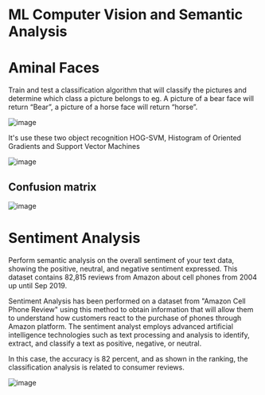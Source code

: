 # ML Computer Vision and Semantic Analysis

# Aminal Faces
Train and test a classification algorithm that will classify the pictures and determine which class a picture belongs to eg. A picture of a bear face will return “Bear”, a picture of a horse face will return “horse”.

![image](https://user-images.githubusercontent.com/61193940/178266475-f3a7482c-9ba2-4de1-bf86-09bf9f8834f6.png)


It's use these two object recognition HOG-SVM, Histogram of Oriented Gradients and Support Vector Machines


![image](https://user-images.githubusercontent.com/61193940/183297700-cf22d0e6-531e-4178-ab39-9ebbde7549f6.png)

## Confusion matrix

![image](https://user-images.githubusercontent.com/61193940/183297809-233f5e26-64f4-47f5-9cb3-215116067d31.png)



# Sentiment Analysis
Perform semantic analysis on the overall sentiment of your text data, showing the positive, neutral, and negative sentiment expressed.
This dataset contains 82,815 reviews from Amazon about cell phones from 2004 up until Sep 2019.

Sentiment Analysis has been performed on a dataset from "Amazon Cell Phone Review" using this method to obtain information that will allow them to understand how customers react to the purchase of phones through Amazon platform. The sentiment analyst employs advanced artificial intelligence technologies such as text processing and analysis to identify, extract, and classify a text as positive, negative, or neutral.

In this case, the accuracy is 82 percent, and as shown in the ranking, the classification analysis is related to consumer reviews.

![image](https://user-images.githubusercontent.com/61193940/178266206-237ee78b-bedd-4e52-b16c-27f03bf0f4de.png)
